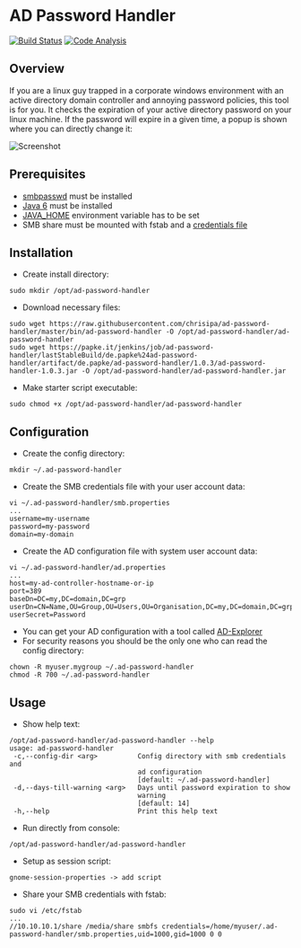 AD Password Handler
=======

[![Build Status](https://papke.it/jenkins/buildStatus/icon?job=ad-password-handler)](https://papke.it/jenkins/job/ad-password-handler/)
[![Code Analysis](https://img.shields.io/badge/code%20analysis-available-blue.svg)](https://papke.it/sonar/overview?id=17)

Overview
-------------
If you are a linux guy trapped in a corporate windows environment with an active directory domain controller and annoying password policies, this tool is for you. It checks the expiration of your active directory password on your linux machine. If the password will expire in a given time, a popup is shown where you can directly change it:

![Screenshot](https://raw.githubusercontent.com/chrisipa/ad-password-handler/master/public/screenshot_password_change.png)

Prerequisites
-------------
* [smbpasswd](http://www.samba.org/samba/docs/man/manpages-3/smbpasswd.8.html) must be installed
* [Java 6](http://www.oracle.com/technetwork/java/javase/downloads/index.html) must be installed
* [JAVA_HOME](http://docs.oracle.com/cd/E19182-01/820-7851/inst_cli_jdk_javahome_t/index.html) environment variable has to be set
* SMB share must be mounted with fstab and a [credentials file](http://www.samba.org/samba/docs/using_samba/ch05.html#samba2-CHP-5-SECT-4.1)


Installation
-------------
* Create install directory:
```
sudo mkdir /opt/ad-password-handler
```

* Download necessary files:
```
sudo wget https://raw.githubusercontent.com/chrisipa/ad-password-handler/master/bin/ad-password-handler -O /opt/ad-password-handler/ad-password-handler
sudo wget https://papke.it/jenkins/job/ad-password-handler/lastStableBuild/de.papke%24ad-password-handler/artifact/de.papke/ad-password-handler/1.0.3/ad-password-handler-1.0.3.jar -O /opt/ad-password-handler/ad-password-handler.jar
```

* Make starter script executable:
```
sudo chmod +x /opt/ad-password-handler/ad-password-handler
```

Configuration
-------------
* Create the config directory:
```
mkdir ~/.ad-password-handler
```
* Create the SMB credentials file with your user account data:
```
vi ~/.ad-password-handler/smb.properties
...
username=my-username
password=my-password
domain=my-domain
```
* Create the AD configuration file with system user account data:
```
vi ~/.ad-password-handler/ad.properties
...
host=my-ad-controller-hostname-or-ip
port=389
baseDn=DC=my,DC=domain,DC=grp
userDn=CN=Name,OU=Group,OU=Users,OU=Organisation,DC=my,DC=domain,DC=grp
userSecret=Password
```
* You can get your AD configuration with a tool called [AD-Explorer](http://technet.microsoft.com/de-de/sysinternals/bb963907.aspx)
* For security reasons you should be the only one who can read the config directory:
```
chown -R myuser.mygroup ~/.ad-password-handler
chmod -R 700 ~/.ad-password-handler
```

Usage
-------------
* Show help text:
```
/opt/ad-password-handler/ad-password-handler --help
usage: ad-password-handler
 -c,--config-dir <arg>          Config directory with smb credentials and
                                ad configuration
                                [default: ~/.ad-password-handler]
 -d,--days-till-warning <arg>   Days until password expiration to show
                                warning
                                [default: 14]
 -h,--help                      Print this help text
```
* Run directly from console:
```
/opt/ad-password-handler/ad-password-handler
```
* Setup as session script:
```
gnome-session-properties -> add script
```
* Share your SMB credentials with fstab:
```
sudo vi /etc/fstab
...
//10.10.10.1/share /media/share smbfs credentials=/home/myuser/.ad-password-handler/smb.properties,uid=1000,gid=1000 0 0
```
